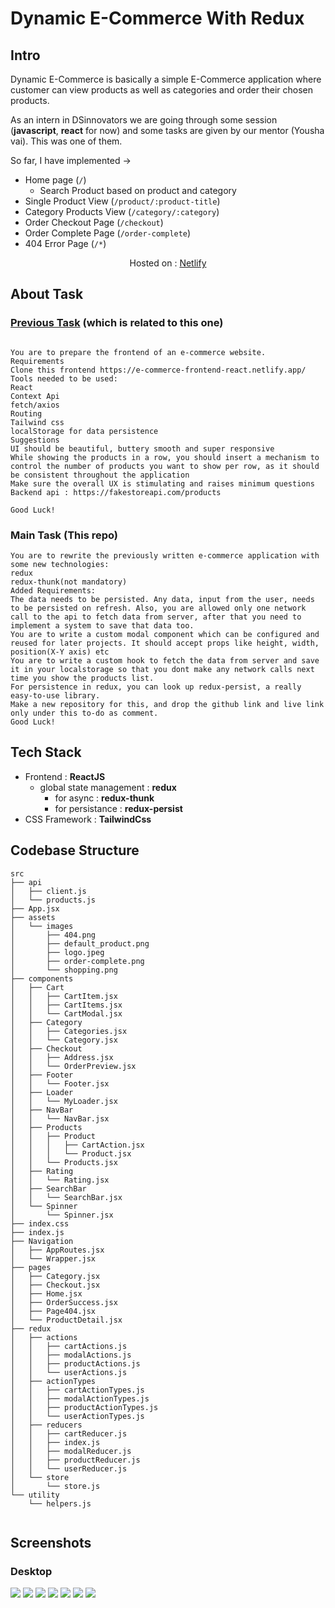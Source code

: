 # Dynamic E-Commerce With Redux

## Intro

Dynamic E-Commerce is basically a simple E-Commerce application where customer can view products as well as categories and order their chosen products.

As an intern in DSinnovators we are going through some session (**javascript**, **react** for now) and some tasks are given by our mentor (Yousha vai). This was one of them.

So far, I have implemented ->

- Home page (`/`)
  - Search Product based on product and category
- Single Product View (`/product/:product-title`)
- Category Products View (`/category/:category`)
- Order Checkout Page (`/checkout`)
- Order Complete Page (`/order-complete`)
- 404 Error Page (`/*`)

<p align='center'>Hosted on : <a href="https://redux-e-commerce.netlify.app/">Netlify</a></p>

## About Task

### [Previous Task](https://github.com/jspw/DE-Commerce) (which is related to this one)

```

You are to prepare the frontend of an e-commerce website.
Requirements
Clone this frontend https://e-commerce-frontend-react.netlify.app/
Tools needed to be used:
React
Context Api
fetch/axios
Routing
Tailwind css
localStorage for data persistence
Suggestions
UI should be beautiful, buttery smooth and super responsive
While showing the products in a row, you should insert a mechanism to control the number of products you want to show per row, as it should be consistent throughout the application
Make sure the overall UX is stimulating and raises minimum questions
Backend api : https://fakestoreapi.com/products

Good Luck!

```

### Main Task (This repo)

```
You are to rewrite the previously written e-commerce application with some new technologies:
redux
redux-thunk(not mandatory)
Added Requirements:
The data needs to be persisted. Any data, input from the user, needs to be persisted on refresh. Also, you are allowed only one network call to the api to fetch data from server, after that you need to implement a system to save that data too.
You are to write a custom modal component which can be configured and reused for later projects. It should accept props like height, width, position(X-Y axis) etc
You are to write a custom hook to fetch the data from server and save it in your localstorage so that you dont make any network calls next time you show the products list.
For persistence in redux, you can look up redux-persist, a really easy-to-use library.
Make a new repository for this, and drop the github link and live link only under this to-do as comment.
Good Luck!

```

## Tech Stack

- Frontend : **ReactJS**
  - global state management : **redux**
    - for async : **redux-thunk**
    - for persistance : **redux-persist**
- CSS Framework : **TailwindCss**

## Codebase Structure

```
src
├── api
│   ├── client.js
│   └── products.js
├── App.jsx
├── assets
│   └── images
│       ├── 404.png
│       ├── default_product.png
│       ├── logo.jpeg
│       ├── order-complete.png
│       └── shopping.png
├── components
│   ├── Cart
│   │   ├── CartItem.jsx
│   │   ├── CartItems.jsx
│   │   └── CartModal.jsx
│   ├── Category
│   │   ├── Categories.jsx
│   │   └── Category.jsx
│   ├── Checkout
│   │   ├── Address.jsx
│   │   └── OrderPreview.jsx
│   ├── Footer
│   │   └── Footer.jsx
│   ├── Loader
│   │   └── MyLoader.jsx
│   ├── NavBar
│   │   └── NavBar.jsx
│   ├── Products
│   │   ├── Product
│   │   │   ├── CartAction.jsx
│   │   │   └── Product.jsx
│   │   └── Products.jsx
│   ├── Rating
│   │   └── Rating.jsx
│   ├── SearchBar
│   │   └── SearchBar.jsx
│   └── Spinner
│       └── Spinner.jsx
├── index.css
├── index.js
├── Navigation
│   ├── AppRoutes.jsx
│   └── Wrapper.jsx
├── pages
│   ├── Category.jsx
│   ├── Checkout.jsx
│   ├── Home.jsx
│   ├── OrderSuccess.jsx
│   ├── Page404.jsx
│   └── ProductDetail.jsx
├── redux
│   ├── actions
│   │   ├── cartActions.js
│   │   ├── modalActions.js
│   │   ├── productActions.js
│   │   └── userActions.js
│   ├── actionTypes
│   │   ├── cartActionTypes.js
│   │   ├── modalActionTypes.js
│   │   ├── productActionTypes.js
│   │   └── userActionTypes.js
│   ├── reducers
│   │   ├── cartReducer.js
│   │   ├── index.js
│   │   ├── modalReducer.js
│   │   ├── productReducer.js
│   │   └── userReducer.js
│   └── store
│       └── store.js
└── utility
    └── helpers.js


```

## Screenshots

### Desktop

![](screenshots/home.png)
![](screenshots/search.png)
![](screenshots/product.png)
![](screenshots/category.png)
![](screenshots/checkout.png)
![](screenshots/order-complete.png)
![](screenshots/404.png)

